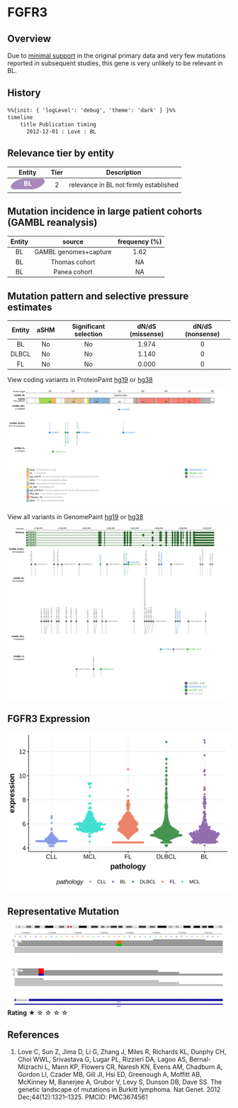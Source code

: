 # FGFR3

## Overview

Due to [minimal support](FGFR3#representative-mutation) in the original primary data and very few mutations reported in subsequent studies, this gene is very unlikely to be relevant in BL. 

## History
```mermaid
%%{init: { 'logLevel': 'debug', 'theme': 'dark' } }%%
timeline
    title Publication timing
      2012-12-01 : Love : BL
```

## Relevance tier by entity

|Entity|Tier|Description                           |
|:------:|:----:|--------------------------------------|
|![BL](images/icons/BL_tier2.png)    |2   |relevance in BL not firmly established|

## Mutation incidence in large patient cohorts (GAMBL reanalysis)

|Entity|source               |frequency (%)|
|:------:|:---------------------:|:-------------:|
|BL    |GAMBL genomes+capture|1.62         |
|BL    |Thomas cohort        |  NA         |
|BL    |Panea cohort         |  NA         |

## Mutation pattern and selective pressure estimates

|Entity|aSHM|Significant selection|dN/dS (missense)|dN/dS (nonsense)|
|:------:|:----:|:---------------------:|:----------------:|:----------------:|
|BL    |No  |No                   |1.974           |0               |
|DLBCL |No  |No                   |1.140           |0               |
|FL    |No  |No                   |0.000           |0               |




View coding variants in ProteinPaint [hg19](https://morinlab.github.io/LLMPP/GAMBL/FGFR3_protein.html)  or [hg38](https://morinlab.github.io/LLMPP/GAMBL/FGFR3_protein_hg38.html)

![](images/proteinpaint/FGFR3_NM_000142.svg)

View all variants in GenomePaint [hg19](https://morinlab.github.io/LLMPP/GAMBL/FGFR3.html)  or [hg38](https://morinlab.github.io/LLMPP/GAMBL/FGFR3_hg38.html)

![](images/proteinpaint/FGFR3.svg)

## FGFR3 Expression
![](images/gene_expression/FGFR3_by_pathology.svg)
<!-- ORIGIN: loveGeneticLandscapeMutations2012 -->
<!-- BL: loveGeneticLandscapeMutations2012 -->

## Representative Mutation

![](primary/Love_FGFR3.svg)
**Rating**
&starf; &star; &star; &star; &star;

## References
1.  Love C, Sun Z, Jima D, Li G, Zhang J, Miles R, Richards KL, Dunphy CH, Choi WWL, Srivastava G, Lugar PL, Rizzieri DA, Lagoo AS, Bernal-Mizrachi L, Mann KP, Flowers CR, Naresh KN, Evens AM, Chadburn A, Gordon LI, Czader MB, Gill JI, Hsi ED, Greenough A, Moffitt AB, McKinney M, Banerjee A, Grubor V, Levy S, Dunson DB, Dave SS. The genetic landscape of mutations in Burkitt lymphoma. Nat Genet. 2012 Dec;44(12):1321–1325. PMCID: PMC3674561
